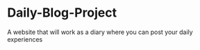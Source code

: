 # Daily-Blog-Project

A website that will work as a diary where you can post your daily experiences

